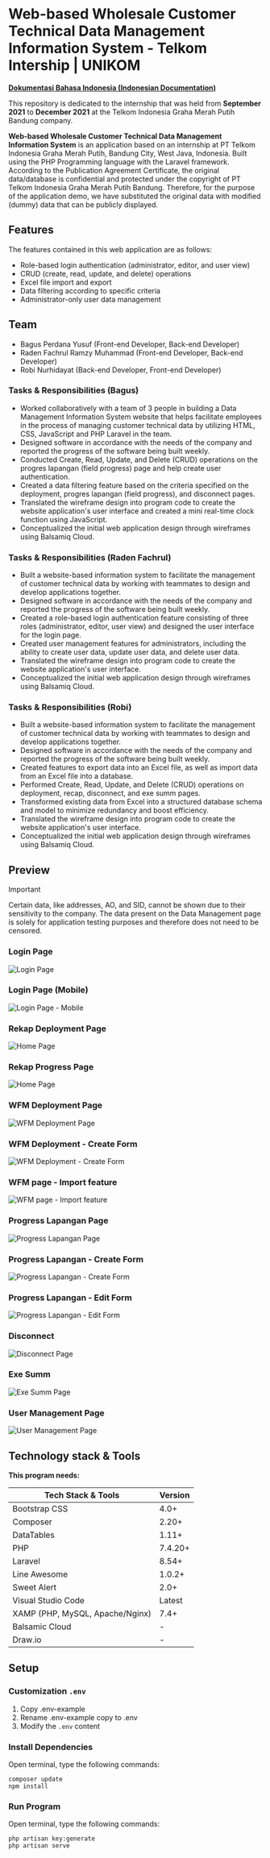 # Web-based Wholesale Customer Technical Data Management Information System - Telkom Intership | UNIKOM

[**Dokumentasi Bahasa Indonesia (Indonesian Documentation)**](/docs/id/README.md)

This repository is dedicated to the internship that was held from **September 2021** to **December 2021** at the Telkom Indonesia Graha Merah Putih Bandung company.

**Web-based Wholesale Customer Technical Data Management Information System** is an application based on an internship at PT Telkom Indonesia Graha Merah Putih, Bandung City, West Java, Indonesia. Built using the PHP Programming language with the Laravel framework. According to the Publication Agreement Certificate, the original data/database is confidential and protected under the copyright of PT Telkom Indonesia Graha Merah Putih Bandung. Therefore, for the purpose of the application demo, we have substituted the original data with modified (dummy) data that can be publicly displayed.

## Features

The features contained in this web application are as follows:

-   Role-based login authentication (administrator, editor, and user view)
-   CRUD (create, read, update, and delete) operations
-   Excel file import and export
-   Data filtering according to specific criteria
-   Administrator-only user data management

## Team

-   Bagus Perdana Yusuf (Front-end Developer, Back-end Developer)
-   Raden Fachrul Ramzy Muhammad (Front-end Developer, Back-end Developer)
-   Robi Nurhidayat (Back-end Developer, Front-end Developer)

### Tasks & Responsibilities (Bagus)

-   Worked collaboratively with a team of 3 people in building a Data Management Information System website that helps facilitate employees in the process of managing customer technical data by utilizing HTML, CSS, JavaScript and PHP Laravel in the team.
-   Designed software in accordance with the needs of the company and reported the progress of the software being built weekly.
-   Conducted Create, Read, Update, and Delete (CRUD) operations on the progres lapangan (field progress) page and help create user authentication.
-   Created a data filtering feature based on the criteria specified on the deployment, progres lapangan (field progress), and disconnect pages.
-   Translated the wireframe design into program code to create the website application's user interface and created a mini real-time clock function using JavaScript.
-   Conceptualized the initial web application design through wireframes using Balsamiq Cloud.

### Tasks & Responsibilities (Raden Fachrul)

-   Built a website-based information system to facilitate the management of customer technical data by working with teammates to design and develop applications together.
-   Designed software in accordance with the needs of the company and reported the progress of the software being built weekly.
-   Created a role-based login authentication feature consisting of three roles (administrator, editor, user view) and designed the user interface for the login page.
-   Created user management features for administrators, including the ability to create user data, update user data, and delete user data.
-   Translated the wireframe design into program code to create the website application's user interface.
-   Conceptualized the initial web application design through wireframes using Balsamiq Cloud.

### Tasks & Responsibilities (Robi)

-   Built a website-based information system to facilitate the management of customer technical data by working with teammates to design and develop applications together.
-   Designed software in accordance with the needs of the company and reported the progress of the software being built weekly.
-   Created features to export data into an Excel file, as well as import data from an Excel file into a database.
-   Performed Create, Read, Update, and Delete (CRUD) operations on deployment, recap, disconnect, and exe summ pages.
-   Transformed existing data from Excel into a structured database schema and model to minimize redundancy and boost efficiency.
-   Translated the wireframe design into program code to create the website application's user interface.
-   Conceptualized the initial web application design through wireframes using Balsamiq Cloud.

## Preview

> [!IMPORTANT]  
> Certain data, like addresses, AO, and SID, cannot be shown due to their sensitivity to the company. The data present on the Data Management page is solely for application testing purposes and therefore does not need to be censored.

### Login Page

![Login Page](docs/image/Login-page.png)

### Login Page (Mobile)

![Login Page - Mobile](docs/image/Login-page-mobile.png)

### Rekap Deployment Page

![Home Page](docs/image/Rekap-deployment-page.png)

### Rekap Progress Page

![Home Page](docs/image/Rekap-progress-page.png)

### WFM Deployment Page

![WFM Deployment Page](docs/image/Wfm-deployment-page.png)

### WFM Deployment - Create Form

![WFM Deployment - Create Form](docs/image/Wfm-create-page.png)

### WFM page - Import feature

![WFM page - Import feature](docs/image/Import-feature.png)

### Progress Lapangan Page

![Progress Lapangan Page](docs/image/Progres-lapangan-page.png)

### Progress Lapangan - Create Form

![Progress Lapangan - Create Form](docs/image/Progress-lapangan-create-page.png)

### Progress Lapangan - Edit Form

![Progress Lapangan - Edit Form](docs/image/Progress-lapangan-edit-page.png)

### Disconnect

![Disconnect Page](docs/image/Disconnect-page.png)

### Exe Summ

![Exe Summ Page](docs/image/Exe-summ-page.png)

### User Management Page

![User Management Page](docs/image/User-management-page.png)

## Technology stack & Tools

**This program needs:**

| Tech Stack & Tools              | Version |
| ------------------------------- | ------- |
| Bootstrap CSS                   | 4.0+    |
| Composer                        | 2.20+   |
| DataTables                      | 1.11+   |
| PHP                             | 7.4.20+ |
| Laravel                         | 8.54+   |
| Line Awesome                    | 1.0.2+  |
| Sweet Alert                     | 2.0+    |
| Visual Studio Code              | Latest  |
| XAMP (PHP, MySQL, Apache/Nginx) | 7.4+    |
| Balsamic Cloud                  | -       |
| Draw.io                         | -       |

## Setup

### Customization `.env`

1. Copy .env-example
2. Rename .env-example copy to .env
3. Modify the `.env` content

### Install Dependencies

Open terminal, type the following commands:

```shell
composer update
npm install
```

### Run Program

Open terminal, type the following commands:

```shell
php artisan key:generate
php artisan serve
```
